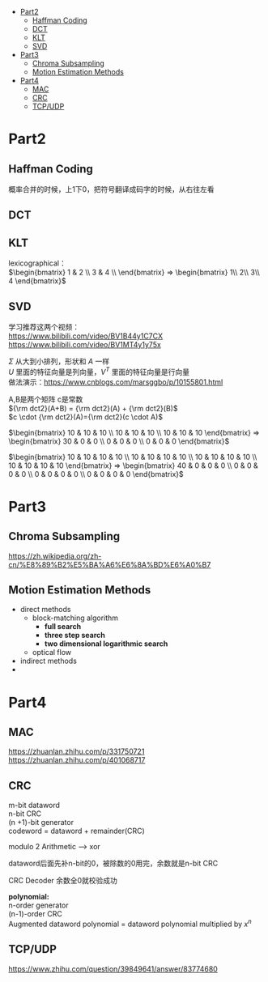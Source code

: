 - [Part2](#part2)
  - [Haffman Coding](#haffman-coding)
  - [DCT](#dct)
  - [KLT](#klt)
  - [SVD](#svd)
- [Part3](#part3)
  - [Chroma Subsampling](#chroma-subsampling)
  - [Motion Estimation Methods](#motion-estimation-methods)
- [Part4](#part4)
  - [MAC](#mac)
  - [CRC](#crc)
  - [TCP/UDP](#tcpudp)

# Part2
## Haffman Coding
概率合并的时候，上1下0，把符号翻译成码字的时候，从右往左看  
## DCT

## KLT
lexicographical：  
$\begin{bmatrix}
1 & 2 \\
3 & 4 \\
\end{bmatrix} => 
\begin{bmatrix}
1\\
2\\
3\\
4
\end{bmatrix}$
## SVD
学习推荐这两个视频：  
https://www.bilibili.com/video/BV1B44y1C7CX  
https://www.bilibili.com/video/BV1MT4y1y75x  

$\Sigma$ 从大到小排列，形状和 $A$ 一样  
$U$ 里面的特征向量是列向量，$V^{T}$ 里面的特征向量是行向量  
做法演示：https://www.cnblogs.com/marsggbo/p/10155801.html  

A,B是两个矩阵  c是常数  
${\rm dct2}(A+B) = {\rm dct2}(A) + {\rm dct2}(B)$  
$c \cdot {\rm dct2}(A)={\rm dct2}(c \cdot A)$   

$\begin{bmatrix}
10 & 10 & 10 \\
10 & 10 & 10 \\
10 & 10 & 10
\end{bmatrix} => 
\begin{bmatrix}
30 & 0 & 0 \\
0 & 0 & 0 \\
0 & 0 & 0 
\end{bmatrix}$

$\begin{bmatrix}
10 & 10 & 10 & 10 \\
10 & 10 & 10 & 10 \\
10 & 10 & 10 & 10 \\
10 & 10 & 10 & 10 
\end{bmatrix} => 
\begin{bmatrix}
40 & 0 & 0 & 0 \\
0 & 0 & 0 & 0 \\
0 & 0 & 0 & 0 \\
0 & 0 & 0 & 0 
\end{bmatrix}$

# Part3

## Chroma Subsampling
https://zh.wikipedia.org/zh-cn/%E8%89%B2%E5%BA%A6%E6%8A%BD%E6%A0%B7  

## Motion Estimation Methods
* direct methods
  * block-matching algorithm
    * **full search**
    * **three step search**
    * **two dimensional logarithmic search**
  * optical flow
* indirect methods
* 
# Part4
## MAC
https://zhuanlan.zhihu.com/p/331750721  
https://zhuanlan.zhihu.com/p/401068717  

## CRC
m-bit dataword  
n-bit CRC   
(n +1)-bit generator  
codeword = dataword + remainder(CRC)

modulo 2 Arithmetic --> xor

dataword后面先补n-bit的0，被除数的0用完，余数就是n-bit CRC  

CRC Decoder 余数全0就校验成功

**polynomial:**  
n-order generator  
(n-1)-order CRC  
Augmented dataword polynomial = dataword polynomial multiplied by $x^{n}$  

## TCP/UDP
https://www.zhihu.com/question/39849641/answer/83774680  



